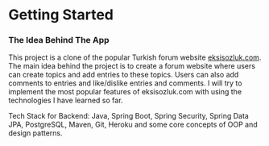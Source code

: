 # Getting Started

### The Idea Behind The App

This project is a clone of the popular Turkish forum website [eksisozluk.com](https://eksisozluk.com/). 
The main idea behind the project is to create a forum website where users can create topics and add entries to these topics.
Users can also add comments to entries and like/dislike entries and comments. I will try to implement the most popular features of eksisozluk.com with using the technologies I have learned so far.

Tech Stack for Backend: Java, Spring Boot, Spring Security, Spring Data JPA, PostgreSQL, Maven, Git, Heroku and some core concepts of OOP and design patterns.






